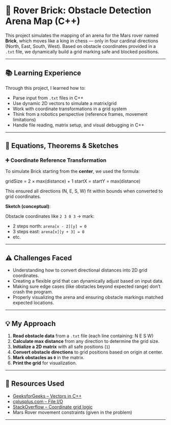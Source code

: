 # 🚀 Rover Brick: Obstacle Detection Arena Map (C++)

This project simulates the mapping of an arena for the Mars rover named **Brick**, which moves like a king in chess — only in four cardinal directions (North, East, South, West). Based on obstacle coordinates provided in a `.txt` file, we dynamically build a grid marking safe and blocked positions.

---

## 📚 Learning Experience

Through this project, I learned how to:

- Parse input from `.txt` files in C++
- Use dynamic 2D vectors to simulate a matrix/grid
- Work with coordinate transformations in a grid system
- Think from a robotics perspective (reference frames, movement limitations)
- Handle file reading, matrix setup, and visual debugging in C++

---

## 📐 Equations, Theorems & Sketches

### ➕ Coordinate Reference Transformation

To simulate Brick starting from the **center**, we used the formula:

gridSize = 2 × max(distance) + 1 startX = startY = max(distance)

This ensured all directions (N, E, S, W) fit within bounds when converted to grid coordinates.

**Sketch (conceptual)**:

Obstacle coordinates like `2 3 0 3` → mark:
- 2 steps north: `arena[x - 2][y] = 0`
- 3 steps east: `arena[x][y + 3] = 0`
- etc.

---

## ⚠️ Challenges Faced

- Understanding how to convert directional distances into 2D grid coordinates.
- Creating a flexible grid that can dynamically adjust based on input data.
- Making sure edge cases (like obstacles beyond expected range) don’t crash the program.
- Properly visualizing the arena and ensuring obstacle markings matched expected locations.

---

## 💡 My Approach

1. **Read obstacle data** from a `.txt` file (each line containing: N E S W)
2. **Calculate max distance** from any direction to determine the grid size.
3. **Initialize a 2D matrix** with all safe positions (`1`)
4. **Convert obstacle directions** to grid positions based on origin at center.
5. **Mark obstacles as `0`** in the matrix.
6. **Print the grid** for visualization.

---

## 📖 Resources Used

- [GeeksforGeeks – Vectors in C++](https://www.geeksforgeeks.org/vector-in-cpp-stl/)
- [cplusplus.com – File I/O](https://cplusplus.com/doc/tutorial/files/)
- [StackOverflow – Coordinate grid logic](https://stackoverflow.com)
- Mars Rover movement constraints (given in the problem)
---
